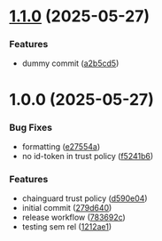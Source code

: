# [1.1.0](https://github.com/jarrett-sandbox/npm-semantic-release/compare/v1.0.0...v1.1.0) (2025-05-27)


### Features

* dummy commit ([a2b5cd5](https://github.com/jarrett-sandbox/npm-semantic-release/commit/a2b5cd569ed70a9f9c9504e16158ffdae1630b49))

# 1.0.0 (2025-05-27)


### Bug Fixes

* formatting ([e27554a](https://github.com/jarrett-sandbox/npm-semantic-release/commit/e27554a6219bd5d80e1298c14b645c79c75d73f4))
* no id-token in trust policy ([f5241b6](https://github.com/jarrett-sandbox/npm-semantic-release/commit/f5241b634a63ec467677f1c545811de96c0484ce))


### Features

* chainguard trust policy ([d590e04](https://github.com/jarrett-sandbox/npm-semantic-release/commit/d590e048d97a6925c4f86852cc21dd0030dad6f7))
* initial commit ([279d640](https://github.com/jarrett-sandbox/npm-semantic-release/commit/279d640576b5f020986070fe1452ff52945343c9))
* release workflow ([783692c](https://github.com/jarrett-sandbox/npm-semantic-release/commit/783692c7bd39bd139bc1c2ded8481f5ed152f1a4))
* testing sem rel ([1212ae1](https://github.com/jarrett-sandbox/npm-semantic-release/commit/1212ae18cd512e4eabd9054e1c23c4b124347583))
